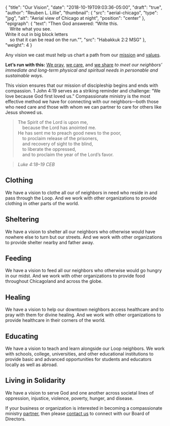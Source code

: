 {
	"title": "Our Vision",
	"date": "2018-10-19T09:03:36-05:00",
	"draft": "true",
	"author": "Reuben L. Lillie",
	"thumbnail": {
	    "src": "aerial-chicago",
		"type": "jpg",
	    "alt": "Aerial view of Chicago at night",
		"position": "center"
	},
	"epigraph": {
		"text": "Then God answered: “Write this.<br/>&emsp;Write what you see.<br/>Write it out in big block letters<br/>&emsp;so that it can be read on the run.”",
		"src": "Habakkuk 2:2 MSG"
	},
	"weight": 4
}

Any vision we cast must help us chart a path from our [mission][mission] and [values][values].

**Let’s run with this:** [We pray][pray], [we care][care], and [we share][share] _to meet our neighbors’ immediate and long-term physical and spiritual needs in personable and sustainable ways_.

This vision ensures that our mission of discipleship begins and ends with compassion. 1 John 4:19 serves as a striking reminder and challenge: “We love because God first loved us.” Compassionate ministry is the most effective method we have for connecting with our neighbors—both those who need care and those with whom we can partner to care for others like Jesus showed us.

> The Spirit of the Lord is upon me,<br/>
&emsp;because the Lord has anointed me.<br/>
He has sent me to preach good news to the poor,<br/>
&emsp;to proclaim release of the prisoners,<br/>
&emsp;and recovery of sight to the blind,<br/>
&emsp;to liberate the oppressed,<br/>
&emsp;and to proclaim the year of the Lord’s favor.

> <cite>Luke 4:18–19 CEB</cite>

## Clothing

We have a vision to clothe all our of neighbors in need who reside in and pass through the Loop. And we work with other organizations to provide clothing in other parts of the world.

## Sheltering

We have a vision to shelter all our neighbors who otherwise would have nowhere else to turn but our streets. And we work with other organizations to provide shelter nearby and father away.

## Feeding

We have a vision to feed all our neighbors who otherwise would go hungry in our midst. And we work with other organizations to provide food throughout Chicagoland and across the globe.

## Healing

We have a vision to help our downtown neighbors access healthcare and to pray with them for divine healing. And we work with other organizations to provide healthcare in their corners of the world.

## Educating

We have a vision to teach and learn alongside our Loop neighbors. We work with schools, college, universities, and other educational institutions to provide basic and advanced opportunities for students and educators locally as well as abroad.

## Living in Solidarity

We have a vision to serve God and one another across societal lines of oppression, injustice, violence, poverty, hunger, and disease.

If your business or organization is interested in becoming a compassionate ministry [partner][partner], then please [contact us][contact] to connect with our Board of Directors.

[care]: /about/values/#WeCare 
[contact]: /contact/
[mission]: /about/mission/
[pray]: /about/values/#WePray
[partner]: /join/partnership/
[share]: /about/values/#WeShare
[values]: /about/values/
